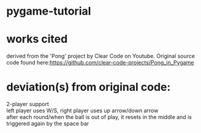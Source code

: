 # pygame-tutorial

# works cited
derived from the 'Pong' project by Clear Code on Youtube. Original source code found here:https://github.com/clear-code-projects/Pong_in_Pygame

# deviation(s) from original code:
2-player support <br>
left player uses W/S, right player uses up arrow/down arrow <br>
after each round/when the ball is out of play, it resets in the middle and is triggered again by the space bar
